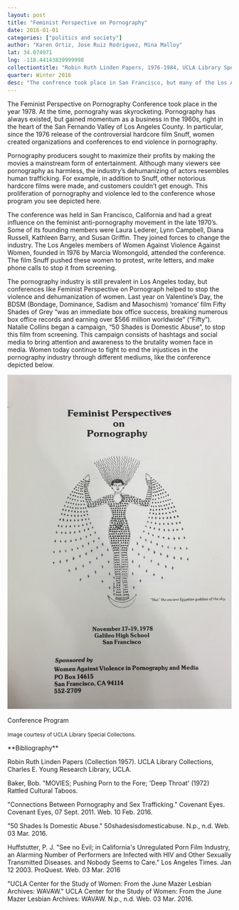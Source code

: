 ```yaml
---
layout: post
title: "Feminist Perspective on Pornography"
date: 2016-01-01
categories: ["politics and society"]
author: "Karen Ortiz, Jose Ruiz Rodriguez, Mina Malloy"
lat: 34.074971
lng: -118.44143839999998
collectiontitle: "Robin Ruth Linden Papers, 1976-1984, UCLA Library Special Collections"
quarter: Winter 2016
desc: "The confrence took place in San Francisco, but many of the Los Angeles members of Women Against Violence Against Women attended."
---
```

The Feminist Perspective on Pornography Conference took place in the year 1978. At the time, pornograhy was skyrocketing. Pornography has always existed, but gained momentum as a business in the 1960s, right in the heart of the San Fernando Valley of Los Angeles County. In particular, since the 1976 release of the controversial hardcore film Snuff, women created organizations and conferences to end violence in pornography.

Pornography producers sought to maximize their profits by making the movies a mainstream form of entertainment. Although many viewers see pornography as harmless, the industry’s dehumanizing of actors resembles human trafficking. For example, in addition to Snuff, other notorious hardcore films were made, and customers couldn’t get enough. This proliferation of pornography and violence led to the conference whose program you see depicted here.

The conference was held in San Francisco, California and had a great influence on the feminist anti-pornography movement in the late 1970’s. Some of its founding members were Laura Lederer, Lynn Campbell, Diana Russell, Kathleen Barry, and Susan Griffin. They joined forces to change the industry. The Los Angeles members of Women Against Violence Against Women, founded in 1976 by Marcia Womongold, attended the conference. The film Snuff pushed these women to protest, write letters, and make phone calls to stop it from screening.

The pornography industry is still prevalent in Los Angeles today, but conferences like Feminist Perspective on Pornograph helped to stop the violence and dehumanization of women. 
Last year on Valentine’s Day, the BDSM (Bondage, Dominance, Sadism and Masochism) ‘romance’ film Fifty Shades of Grey “was an immediate box office success, breaking numerous box office records and earning over $566 million worldwide” (“Fifty”). Natalie Collins began a campaign, “50 Shades is Domestic Abuse”, to stop this film from screening. This campaign consists of hashtags and social media to bring attention and awareness to the brutality women face in media. Women today continue to fight to end the injustices in the pornography industry through different mediums, like the conference depicted below.


<img src='images/pornographyconference.jpg' alt='Program for a conference based on violence in pornography and media.'>
<figcaption><p>Conference Program</p><p><small>Image courtesy of UCLA Library Special Collections.</small></p>
<section id="categories" markdown="1">
**Bibliography**

Robin Ruth Linden Papers (Collection 1957). UCLA Library Collections, Charles E. Young Research Library, UCLA.

Baker, Bob. &quot;MOVIES; Pushing Porn to the Fore; 'Deep Throat' (1972) Rattled Cultural Taboos.

&quot;Connections Between Pornography and Sex Trafficking.&quot; Covenant Eyes. Covenant Eyes, 07 Sept. 2011. Web. 10 Feb. 2016.

&quot;50 Shades Is Domestic Abuse.&quot; 50shadesisdomesticabuse. N.p., n.d. Web. 03 Mar. 2016.

Huffstutter, P. J. &quot;See no Evil; in California's Unregulated Porn Film Industry, an Alarming Number of Performers are Infected with HIV and Other Sexually Transmitted Diseases. and Nobody Seems to Care.&quot; Los Angeles Times. Jan 12 2003. ProQuest. Web. 03 Mar. 2016

&quot;UCLA Center for the Study of Women: From the June Mazer Lesbian Archives: WAVAW.&quot; UCLA Center for the Study of Women: From the June Mazer Lesbian Archives: WAVAW. N.p., n.d. Web. 03 Mar. 2016.


</section>